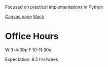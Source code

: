 Focused on practical implementations in Python

[Canvas page](https://ufl.instructure.com/courses/459156)
[Slack](https://app.slack.com/client/T03T7Q97DTL)

# Office Hours
W 3-4:30p
F 10-11:30a

Expectation: 9.5 hrs/week
